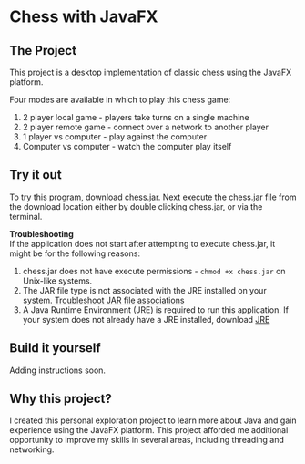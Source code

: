 Chess with JavaFX
=================
The Project
-----------
This project is a desktop implementation of classic chess using the JavaFX platform.

Four modes are available in which to play this chess game:
1. 2 player local game - players take turns on a single machine
2. 2 player remote game - connect over a network to another player
3. 1 player vs computer - play against the computer
4. Computer vs computer - watch the computer play itself


Try it out
----------
To try this program, download [chess.jar](../chess.jar). Next execute the chess.jar file from the download location either by double clicking chess.jar, or via the terminal.

**Troubleshooting**  
If the application does not start after attempting to execute chess.jar, it might be for the following reasons:
1. chess.jar does not have execute permissions - `chmod +x chess.jar` on Unix-like systems.
2. The JAR file type is not associated with the JRE installed on your system. [Troubleshoot JAR file associations](https://netbeans.org/kb/articles/javase-deploy.html#troubleshooting)
3. A Java Runtime Environment (JRE) is required to run this application. If your system does not already have a JRE installed, download [JRE](https://www.oracle.com/java/technologies/javase-jre8-downloads.html)

Build it yourself
-----------------
Adding instructions soon.

Why this project?
-----------------
I created this personal exploration project to learn more about Java and gain experience using the JavaFX platform. 
This project afforded me additional opportunity to improve my skills in several areas, including threading and networking.
